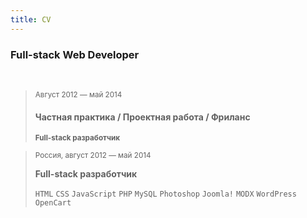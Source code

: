 ```yaml
---
title: CV
---
```


### Full-stack Web Developer

<br>

> <sub>Август 2012 — май 2014</sub>
> #### Частная практика / Проектная работа / Фриланс
> <sup>**Full-stack разработчик**</sup>

> <small>Россия, август 2012 — май 2014 <!--(2 года 2 месяца)--></small>
>
> **Full-stack разработчик**
>
> `HTML` `CSS` `JavaScript` `PHP` `MySQL` `Photoshop` `Joomla!` `MODX` `WordPress` `OpenCart`

<br><br><br>
